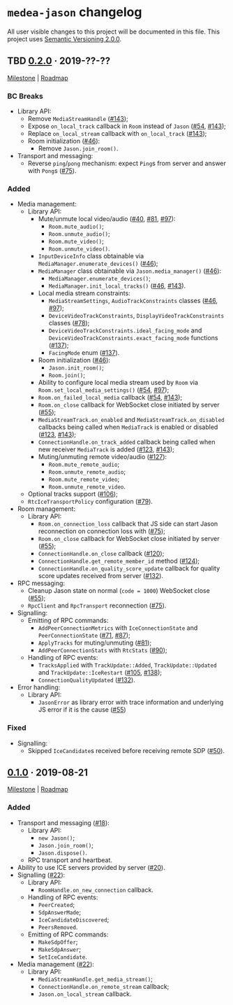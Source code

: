`medea-jason` changelog
=======================

All user visible changes to this project will be documented in this file. This project uses [Semantic Versioning 2.0.0].




## TBD [0.2.0] · 2019-??-??
[0.2.0]: /../../tree/medea-jason-0.2.0/jason

[Milestone](/../../milestone/2) | [Roadmap](/../../issues/27)

### BC Breaks

- Library API:
    - Remove `MediaStreamHandle` ([#143]);
    - Expose `on_local_track` callback in `Room` instead of `Jason` ([#54], [#143]);
    - Replace `on_local_stream` callback with `on_local_track` ([#143]);
    - Room initialization ([#46]):
        - Remove `Jason.join_room()`.
- Transport and messaging:
    - Reverse `ping`/`pong` mechanism: expect `Ping`s from server and answer with `Pong`s ([#75]).

### Added

- Media management:
    - Library API:
        - Mute/unmute local video/audio ([#40], [#81], [#97]):
            - `Room.mute_audio()`;
            - `Room.unmute_audio()`;
            - `Room.mute_video()`;
            - `Room.unmute_video()`.
        - `InputDeviceInfo` class obtainable via `MediaManager.enumerate_devices()` ([#46]);
        - `MediaManager` class obtainable via `Jason.media_manager()` ([#46]):
            - `MediaManager.enumerate_devices()`;
            - `MediaManager.init_local_tracks()` ([#46], [#143]).
        - Local media stream constraints:
            - `MediaStreamSettings`, `AudioTrackConstraints` classes ([#46], [#97]);
            - `DeviceVideoTrackConstraints`, `DisplayVideoTrackConstraints` classes ([#78]);
            - `DeviceVideoTrackConstraints.ideal_facing_mode` and `DeviceVideoTrackConstraints.exact_facing_mode` functions ([#137]);
            - `FacingMode` enum ([#137]).
        - Room initialization ([#46]):
            - `Jason.init_room()`;
            - `Room.join()`;
        - Ability to configure local media stream used by `Room` via `Room.set_local_media_settings()` ([#54], [#97]);
        - `Room.on_failed_local_media` callback ([#54], [#143]);
        - `Room.on_close` callback for WebSocket close initiated by server ([#55]);
        - `MediaStreamTrack.on_enabled` and `MediaStreamTrack.on_disabled` callbacks being called when `MediaTrack` is enabled or disabled ([#123], [#143]);
        - `ConnectionHandle.on_track_added` callback being called when new receiver `MediaTrack` is added ([#123], [#143]);
        - Muting/unmuting remote video/audio ([#127]):
            - `Room.mute_remote_audio`;
            - `Room.unmute_remote_audio`;
            - `Room.mute_remote_video`;
            - `Room.unmute_remote_video`.
    - Optional tracks support ([#106]);
    - `RtcIceTransportPolicy` configuration ([#79]).
- Room management:
    - Library API:
        - `Room.on_connection_loss` callback that JS side can start Jason reconnection on connection loss with ([#75]);
        - `Room.on_close` callback for WebSocket close initiated by server ([#55]);
        - `ConnectionHandle.on_close` callback ([#120]);
        - `ConnectionHandle.get_remote_member_id` method ([#124]);
        - `ConnectionHandle.on_quality_score_update` callback for quality score updates received from server ([#132]).
- RPC messaging:
    - Cleanup Jason state on normal (`code = 1000`) WebSocket close ([#55]);
    - `RpcClient` and `RpcTransport` reconnection ([#75]).
- Signalling:
    - Emitting of RPC commands:
        - `AddPeerConnectionMetrics` with `IceConnectionState` and `PeerConnectionState` ([#71], [#87]);
        - `ApplyTracks` for muting/unmuting ([#81]);
        - `AddPeerConnectionStats` with `RtcStats` ([#90]);
    - Handling of RPC events:
        - `TracksApplied` with `TrackUpdate::Added`, `TrackUpdate::Updated` and `TrackUpdate::IceRestart` ([#105], [#138]);
        - `ConnectionQualityUpdated` ([#132]).
- Error handling:
    - Library API:
        - `JasonError` as library error with trace information and underlying JS error if it is the cause ([#55])

### Fixed

- Signalling:
    - Skipped `IceCandidate`s received before receiving remote SDP ([#50]).

[#40]: /../../pull/40
[#46]: /../../pull/46
[#50]: /../../pull/59
[#54]: /../../pull/54
[#55]: /../../pull/55
[#71]: /../../pull/71
[#75]: /../../pull/75
[#78]: /../../pull/78
[#79]: /../../pull/79
[#81]: /../../pull/81
[#87]: /../../pull/87
[#90]: /../../pull/90
[#97]: /../../pull/97
[#105]: /../../pull/105
[#106]: /../../pull/106
[#120]: /../../pull/120
[#123]: /../../pull/123
[#124]: /../../pull/124
[#127]: /../../pull/127
[#132]: /../../pull/132
[#137]: /../../pull/137
[#138]: /../../pull/138
[#143]: /../../pull/143




## [0.1.0] · 2019-08-21
[0.1.0]: /../../tree/medea-jason-0.1.0/jason

[Milestone](/../../milestone/1) | [Roadmap](/../../issues/8)

### Added

- Transport and messaging ([#18](/../../pull/18)):
    - Library API:
        - `new Jason()`;
        - `Jason.join_room()`;
        - `Jason.dispose()`.
    - RPC transport and heartbeat.
- Ability to use ICE servers provided by server ([#20](/../../pull/20)).
- Signalling ([#22](/../../pull/22)):
    - Library API:
       - `RoomHandle.on_new_connection` callback.
    - Handling of RPC events:
        - `PeerCreated`;
        - `SdpAnswerMade`;
        - `IceCandidateDiscovered`;
        - `PeersRemoved`.
    - Emitting of RPC commands:
        - `MakeSdpOffer`;
        - `MakeSdpAnswer`;
        - `SetIceCandidate`.
- Media management ([#22](/../../pull/22)):
    - Library API:
        - `MediaStreamHandle.get_media_stream()`;
        - `ConnectionHandle.on_remote_stream` callback;
        - `Jason.on_local_stream` callback.





[Semantic Versioning 2.0.0]: https://semver.org
